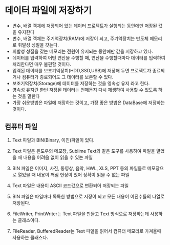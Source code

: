 # 데이터 파일에 저장하기
* 변수, 배열 객체에 저장되어 있는 데이터 프로젝트가 실행되는 동안에만 저장된 값을 유지한다
* 변수, 배열 객체는 주기억장치(RAM)에 저장이 되고, 주기억장치는 반도체 메모리로 휘발성 성질을 갖는다.
* 휘발성 성질을 갖는 메모리는 전원이 유지되는 동안에만 값을 저장하고 있다.
* 데이터를 입력하여 어떤 연산을 수행할 때, 연산을 수행할때마다 데이터를 입력하여 처리한다면 매우 불편할 것이다.
* 입력된 데이터를 보조기억장치(HDD,SSD,USB)에 저장해 두면 프로젝트가 종료되거나 컴퓨터가 종료되어도 그 데이터를 보존할 수 있다.
* 보조기억장치(Storage)에 데이터를 저장하는 것을 영속성 유지 라고 한다.
* 영속성 유지란 한번 저장된 데이터는 언제든지 다시 재생하여 사용할 수 있도록 하는 것을 말한다
* 가장 쉬운방법은 파일에 저장하는 것이고, 가장 좋은 방법은 DataBase에 저장하는 것이다.

## 컴퓨터 파일
1. Text 파일과 BIN(Binary, 이진)파일이 있다.
2. Text 파일은 윈도우의 메모장, Sublime Text와 같은 도구를 사용하여 파일을 열었을 때 내용을 어려움 없이 읽을 수 있는 파일

3. BIN 파일은 이미지, 사진, 동영상, 음악, HWL, XLS, PPT 등의 파일들로 메모장으로 열었을 때 내용이 깨짐 현상이 있어 정확이 읽을 수 없는 파일

4. Text 파일은 내용이 ASCII 코드값으로 변환되어 저장되는 파일
5. BIN 파일은 파일마다 독특한 방법으로 저장이 되고 모든 내용이 이진수들의 나열로 저장된다.
6. FileWriter, PrintWriter는 Text 파일을 만들고 Text 방식으로 저장하는데 사용하는 클래스이다.
7. FileReader, BufferedReader는 Text 파일을 읽어서 컴퓨터 메모리로 가져올때 사용하는 클래스다.